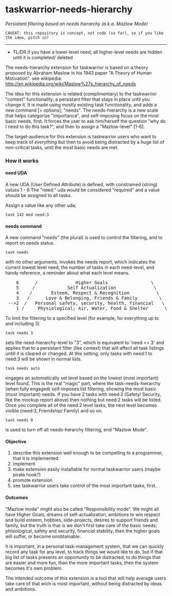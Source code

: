 # taskwarrior-needs-hierarchy
_Persistant filtering based on needs hierarchy (a.k.a. Mazlow Mode)_

    CAVEAT: this repository is concept, not code (so far), so if you like the idea, pitch in!
----

* TL/DR if you have a lower-level need, all higher-level needs are hidden until it is completed/ deleted

The needs-hierarchy extension for taskwarrior is based on a theory proposed by Abraham Maslow in his 1943 paper "A Theory of Human Motivation". see wikipedia: http://en.wikipedia.org/wiki/Maslow%27s_hierarchy_of_needs

The idea for this extension is related (complimentary) to the taskwarrior "context" functionality; a persistant filter that stays in place until you change it. It is made using mostly existing task functionality, and adds a new command [+ options]; "needs". The needs-hierarchy is a new scale that helps categorize "importance", and self-imposing focus on the most basic needs, first. It forces the user to ask him/herself the question "why do I need to do this task?", and then to assign a "Mazlow-level" [1-6].

The target-audience for this extension is taskwarrior users who want to keep track of _everything_ but then to avoid being distracted by a huge list of non-critical tasks, until the most basic needs are met.

### How it works

#### need UDA
A new UDA (User Defined Attribute) is defined, with constrained (string) values 1 - 6
The "need:" uda would be considered "required" and a value should be assigned to all tasks.

Assign a value like any other uda;

    task 142 mod need:3

#### needs command
A new command "needs" (the plural) is used to control the filtering, and to report on needs status.

    task needs
with no other arguments, invokes the needs report, which indicates the current lowest level need,
the number of tasks in each need-level, and handy reference, a reminder about what each level means.
<pre>
    6      /              Higher Goals                \      (2)
    5     /            Self Actualization              \     (2)
    4    /       Esteem, Respect & Recognition          \   (17)
    3   /      Love & Belonging, Friends & Family        \  (32)
 -->2  /   Personal safety, security, health, financial   \  (2)
    1 /     Physiological; Air, Water, Food & Shelter      \ (0)
</pre>
To limit the filtering to a specified level (for example, for everything up to and including 3)

    task needs 3
sets the need-hierarchy-level to "3", which is equivalent to 'need <= 3' and applies that to a persistant filter (like context) that will affect all task listings untill it is cleared or changed.
At this setting, only tasks with need:1 to need:3 will be shown in normal lists.

    task needs auto
engages an automatically set level based on the lowest (most important) level found. This is the real "magic" part, where the task-needs-hierarchy (when fully engaged) self-imposes list filtering, showing the most basic (most important) needs. If you have 2 tasks with need:2 (Safety/ Security, like the mockup report above) then nothing but need:2 tasks will be listed. Once you complete all of the need:2 level tasks, the next level becomes visible (need:3, Friendship/ Family) and so on.

    task needs 0
is used to turn off all needs-herarchy filtering, end "Mazlow Mode".

#### Objective

1. describe this extension well enough to be compelling to a programmer, that it is implemented
2. implement
3. make extension easily installable for normal taskwarrior users (maybe pirate hook?)
4. promote extension
5. see taskwarrior users take control of the most important tasks, first.

#### Outcomes

"Mazlow mode" might also be called "Responsibility mode". We might all have Higher Goals, dreams of self-actualization, ambitions to win respect and build esteem, hobbies, side-projects, desires to support friends and family, but the truth is that is we don't first take care of the basic needs; phisiological, safety and security, financial stability, then the higher goals will suffer, or become unobtainable. 

It is important, in a personal task-management system, that we can quickly record any task for any level, to track things we would like to do, but if that big list of tasks presents an opportunity to be distracted, to do things that are easier and more fun, than the more important tasks, then the system becomes it's own problem.

The intended outcome of this extension is a tool that will help average users take care of that wich is most important, without being distracted by ideas and ambitions. 


